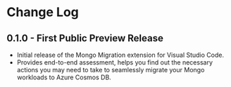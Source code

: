 # Change Log

## 0.1.0 - First Public Preview Release

- Initial release of the Mongo Migration extension for Visual Studio Code.
- Provides end-to-end assessment, helps you find out the necessary actions you may need to take to seamlessly migrate your Mongo workloads to Azure Cosmos DB.
